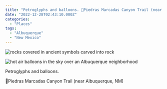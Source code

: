 ```yaml
---
title: "Petroglyphs and balloons. 📍Piedras Marcadas Canyon Trail (near ..."
date: "2022-12-28T02:43:10.000Z"
categories: 
  - "Places"
tags: 
  - "Albuquerque"
  - "New Mexico"
---
```


![rocks covered in ancient symbols carved into rock](/img/note-images/b9d435bc90.jpg)

![hot air balloons in the sky over an Albuquerque neighborhood ](/img/note-images/eda029c82d.jpg)

Petroglyphs and balloons.

📍Piedras Marcadas Canyon Trail (near Albuquerque, NM)
